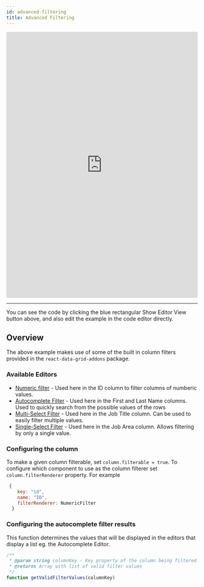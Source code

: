 ```yaml
---
id: advanced-filtering
title: Advanced Filtering
---
```

<iframe src="https://codesandbox.io/embed/qqlxyk43j9?autoresize=1&hidenavigation=1&view=preview" style="width:100%; height:700px; border:0; border-radius: 4px; " sandbox="allow-modals allow-forms allow-popups allow-scripts allow-same-origin"></iframe>

----
You can see the code by clicking the blue rectangular Show Editor View button above, and also edit the example in the code editor directly.

Overview
-----
The above example makes use of some of the built in column filters provided in the `react-data-grid-addons` package.

### Available Editors
* [Numeric filter](https://github.com/adazzle/react-data-grid/blob/master/packages/react-data-grid-addons/src/cells/headerCells/filters/NumericFilter.js) - Used here in the ID column to filter columns of numberic values.
* [Autocomplete Filter](https://github.com/adazzle/react-data-grid/blob/master/packages/react-data-grid-addons/src/cells/headerCells/filters/AutoCompleteFilter.js) - Used here in the First and Last Name columns. Used to quickly search from the possible values of the rows
* [Multi-Select Filter](https://github.com/adazzle/react-data-grid/blob/master/packages/react-data-grid-addons/src/cells/headerCells/filters/MultiSelectFilter.js) - Used here in the Job Title column. Can be used to easily filter multiple values.
* [Single-Select Filter](https://github.com/adazzle/react-data-grid/blob/master/packages/react-data-grid-addons/src/cells/headerCells/filters/SingleSelectFilter.js) - Used here in the Job Area column. Allows filtering by only a single value.


### Configuring the column
To make a given column filterable, set `column.filterable = true`.
To configure which component to use as the column filterer set `column.filterRenderer` property.
For example
```javascript
 {
    key: "id",
    name: "ID",
    filterRenderer: NumericFilter
  }
```

### Configuring the autocomplete filter results
This function determines the values that will be displayed in the editors that display a list eg. the Autocomplete Editor.

```javascript
/**
 * @param string columnKey - Key property of the column being filtered
 * @returns Array with list of valid filter values
 */
function getValidFilterValues(columnKey)
```
